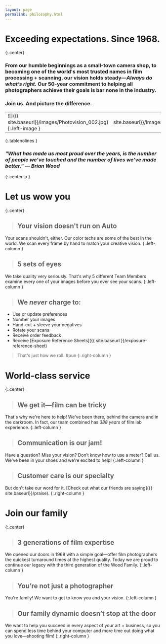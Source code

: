 ```yaml
---
layout: page
permalink: philosophy.html
---
```


# Exceeding expectations. Since 1968.
{:.center}

### From our humble beginnings as a small-town camera shop, to becoming one of the world's most trusted names in film processing + scanning, our vision holds steady—*Always do what’s right.* Our 50-year commitment to helping all photographers achieve their goals is bar none in the industry.  
  
### Join us. And picture the difference.  

| | |
| :--- | ---: |
| ![]({{ site.baseurl}}/images/Photovision_002.jpg){:.left-image } | ![]({{ site.baseurl}}/images/Photovision_001.jpg){:.right-image } |
{:.tablenolines }
  
### *"What has made us most proud over the years, is the number of people we’ve touched and the number of lives we’ve made better." — Brian Wood*
{:.center-p }  

<div class="clearfix extra-picky-space" markdown="1">

# Let us wow you
{:.center}

> ## Your vision doesn't run on Auto
Your scans shouldn't, either. Our color techs are some of the best in the world. We scan every frame by hand to match your creative vision.
{:.left-column }

> ## 5 sets of eyes
We take quality very seriously. That's why 5 different Team Members examine every one of your images before you ever see your scans.
{:.left-column }

> ## We *never* charge to:
- Use or update preferences
- Number your images
- Hand-cut + sleeve your negatives
- Rotate your scans
- Receive order feedback
- Receive [Exposure Reference Sheets]({{ site.baseurl }}/exposure-reference-sheet)
>
> That's just how we roll. #pun
{:.right-column }
</div>
<div class="clearfix extra-picky-space" markdown="1">

# World-class service
{:.center}

> ## We get it—film can be tricky
That's why we're here to help! We've been there, behind the camera and in the darkroom. In fact, our team combined has *388 years* of film lab experience.
{:.left-column }

> ## Communication is our jam!
Have a question? Miss your vision? Don’t know how to use a meter? Call us. We've been in your shoes and we're excited to help!
{:.left-column }

> ## Customer care is our specialty
But don't take our word for it. [Check out what our friends are saying]({{ site.baseurl}}/praise).
{:.right-column }
</div>
<div class="clearfix extra-space" markdown="1">

# Join our family
{:.center}

> ## 3 generations of film expertise
We opened our doors in 1968 with a simple goal—offer film photographers the quickest turnaround times at the highest quality. Today we are proud to continue our legacy with the third generation of the Wood Family.
{:.left-column }

> ## You’re not just a photographer
You're family! We want to get to know you and your vision.
{:.left-column }

> ## Our family dynamic doesn’t stop at the door
We want to help you succeed in every aspect of your art + business, so you can spend less time behind your computer and more time out doing what you love—shooting film!
{:.right-column }
</div>
<div class="clearfix extra-space" markdown="1" />
<div class="clearfix extra-space" markdown="1" />